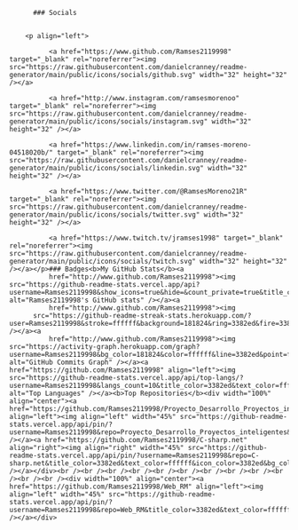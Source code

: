           ### Socials
          
          
        <p align="left">
                  
              <a href="https://www.github.com/Ramses2119998" target="_blank" rel="noreferrer"><img src="https://raw.githubusercontent.com/danielcranney/readme-generator/main/public/icons/socials/github.svg" width="32" height="32" /></a>
                  
              <a href="http://www.instagram.com/ramsesmorenoo" target="_blank" rel="noreferrer"><img src="https://raw.githubusercontent.com/danielcranney/readme-generator/main/public/icons/socials/instagram.svg" width="32" height="32" /></a>
                  
              <a href="https://www.linkedin.com/in/ramses-moreno-04518020b/" target="_blank" rel="noreferrer"><img src="https://raw.githubusercontent.com/danielcranney/readme-generator/main/public/icons/socials/linkedin.svg" width="32" height="32" /></a>
                  
              <a href="https://www.twitter.com/@RamsesMoreno21R" target="_blank" rel="noreferrer"><img src="https://raw.githubusercontent.com/danielcranney/readme-generator/main/public/icons/socials/twitter.svg" width="32" height="32" /></a>
                  
              <a href="https://www.twitch.tv/jramses1998" target="_blank" rel="noreferrer"><img src="https://raw.githubusercontent.com/danielcranney/readme-generator/main/public/icons/socials/twitch.svg" width="32" height="32" /></a></p>### Badges<b>My GitHub Stats</b><a
              href="http://www.github.com/Ramses2119998"><img src="https://github-readme-stats.vercel.app/api?username=Ramses2119998&show_icons=true&hide=&count_private=true&title_color=3382ed&text_color=ffffff&icon_color=3382ed&bg_color=181824&hide_border=true&show_icons=true" alt="Ramses2119998's GitHub stats" /></a><a
              href="http://www.github.com/Ramses2119998"><img
          src="https://github-readme-streak-stats.herokuapp.com/?user=Ramses2119998&stroke=ffffff&background=181824&ring=3382ed&fire=3382ed&currStreakNum=ffffff&currStreakLabel=3382ed&sideNums=ffffff&sideLabels=ffffff&dates=ffffff&hide_border=true" /></a><a
              href="http://www.github.com/Ramses2119998"><img src="https://activity-graph.herokuapp.com/graph?username=Ramses2119998&bg_color=181824&color=ffffff&line=3382ed&point=ffffff&area_color=181824&area=true&hide_border=true&custom_title=GitHub%20Commits%20Graph" alt="GitHub Commits Graph" /></a><a href="https://github.com/Ramses2119998" align="left"><img src="https://github-readme-stats.vercel.app/api/top-langs/?username=Ramses2119998&langs_count=10&title_color=3382ed&text_color=ffffff&icon_color=3382ed&bg_color=181824&hide_border=true&locale=en&custom_title=Top%20%Languages" alt="Top Languages" /></a><b>Top Repositories</b><div width="100%" align="center"><a href="https://github.com/Ramses2119998/Proyecto_Desarrollo_Proyectos_inteligentes" align="left"><img align="left" width="45%" src="https://github-readme-stats.vercel.app/api/pin/?username=Ramses2119998&repo=Proyecto_Desarrollo_Proyectos_inteligentes&title_color=3382ed&text_color=ffffff&icon_color=3382ed&bg_color=181824&hide_border=true&locale=en" /></a><a href="https://github.com/Ramses2119998/C-sharp.net" align="right"><img align="right" width="45%" src="https://github-readme-stats.vercel.app/api/pin/?username=Ramses2119998&repo=C-sharp.net&title_color=3382ed&text_color=ffffff&icon_color=3382ed&bg_color=181824&hide_border=true&locale=en" /></a></div><br /><br /><br /><br /><br /><br /><br /><br /><br /><br /><br /><br /><div width="100%" align="center"><a href="https://github.com/Ramses2119998/Web_RM" align="left"><img align="left" width="45%" src="https://github-readme-stats.vercel.app/api/pin/?username=Ramses2119998&repo=Web_RM&title_color=3382ed&text_color=ffffff&icon_color=3382ed&bg_color=181824&hide_border=true&locale=en" /></a></div>

